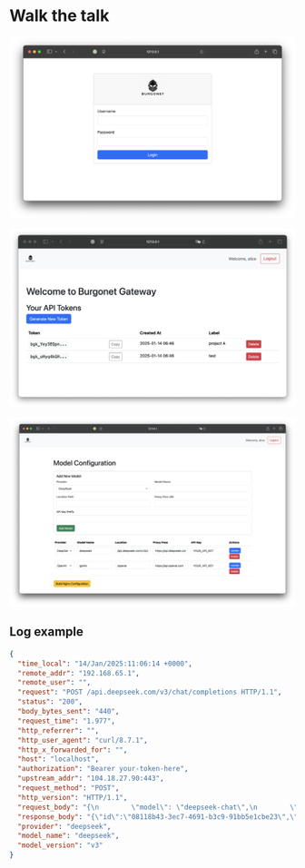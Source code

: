 # Walk the talk



![image-20250114074616217](img/screenshots/image-20250114074616217.png)

![image-20250114074719185](img/screenshots/image-20250114074719185.png)

![image-20250114110743398](img/screenshots/image-20250114110743398.png)


## Log example

```json
{
  "time_local": "14/Jan/2025:11:06:14 +0000",
  "remote_addr": "192.168.65.1",
  "remote_user": "",
  "request": "POST /api.deepseek.com/v3/chat/completions HTTP/1.1",
  "status": "200",
  "body_bytes_sent": "440",
  "request_time": "1.977",
  "http_referrer": "",
  "http_user_agent": "curl/8.7.1",
  "http_x_forwarded_for": "",
  "host": "localhost",
  "authorization": "Bearer your-token-here",
  "upstream_addr": "104.18.27.90:443",
  "request_method": "POST",
  "http_version": "HTTP/1.1",
  "request_body": "{\n        \"model\": \"deepseek-chat\",\n        \"messages\": [\n          {\"role\": \"system\", \"content\": \"You are a helpful assistant.\"},\n          {\"role\": \"user\", \"content\": \"Hello\"}\n        ],\n        \"stream\": false\n      }",
  "response_body": "{\"id\":\"08118b43-3ec7-4691-b3c9-91bb5e1cbe23\",\"object\":\"chat.completion\",\"created\":1736852773,\"model\":\"deepseek-chat\",\"choices\":[{\"index\":0,\"message\":{\"role\":\"assistant\",\"content\":\"Hello! How can I assist you today? 😊\"},\"logprobs\":null,\"finish_reason\":\"stop\"}],\"usage\":{\"prompt_tokens\":10,\"completion_tokens\":11,\"total_tokens\":21,\"prompt_cache_hit_tokens\":0,\"prompt_cache_miss_tokens\":10},\"system_fingerprint\":\"fp_3a5770e1b4\"}",
  "provider": "deepseek",
  "model_name": "deepseek",
  "model_version": "v3"
}
```

